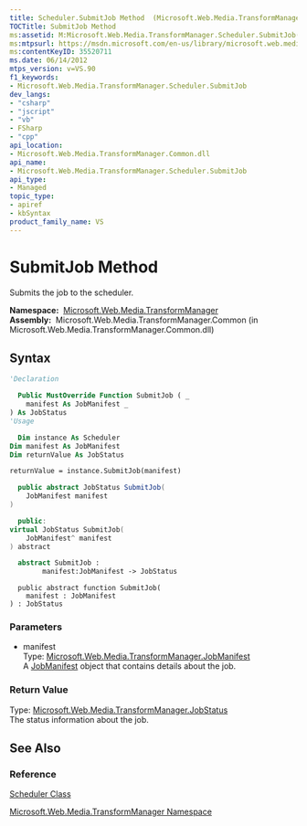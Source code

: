 ```yaml
---
title: Scheduler.SubmitJob Method  (Microsoft.Web.Media.TransformManager)
TOCTitle: SubmitJob Method
ms:assetid: M:Microsoft.Web.Media.TransformManager.Scheduler.SubmitJob(Microsoft.Web.Media.TransformManager.JobManifest)
ms:mtpsurl: https://msdn.microsoft.com/en-us/library/microsoft.web.media.transformmanager.scheduler.submitjob(v=VS.90)
ms:contentKeyID: 35520711
ms.date: 06/14/2012
mtps_version: v=VS.90
f1_keywords:
- Microsoft.Web.Media.TransformManager.Scheduler.SubmitJob
dev_langs:
- "csharp"
- "jscript"
- "vb"
- FSharp
- "cpp"
api_location:
- Microsoft.Web.Media.TransformManager.Common.dll
api_name:
- Microsoft.Web.Media.TransformManager.Scheduler.SubmitJob
api_type:
- Managed
topic_type:
- apiref
- kbSyntax
product_family_name: VS
---
```


# SubmitJob Method

Submits the job to the scheduler.

**Namespace:**  [Microsoft.Web.Media.TransformManager](microsoft-web-media-transformmanager-namespace.md)  
**Assembly:**  Microsoft.Web.Media.TransformManager.Common (in Microsoft.Web.Media.TransformManager.Common.dll)

## Syntax

```vb
'Declaration

  Public MustOverride Function SubmitJob ( _
    manifest As JobManifest _
) As JobStatus
'Usage

  Dim instance As Scheduler
Dim manifest As JobManifest
Dim returnValue As JobStatus

returnValue = instance.SubmitJob(manifest)
```

```csharp
  public abstract JobStatus SubmitJob(
    JobManifest manifest
)
```

```cpp
  public:
virtual JobStatus SubmitJob(
    JobManifest^ manifest
) abstract
```

``` fsharp
  abstract SubmitJob : 
        manifest:JobManifest -> JobStatus 
```

```jscript
  public abstract function SubmitJob(
    manifest : JobManifest
) : JobStatus
```

### Parameters

  - manifest  
    Type: [Microsoft.Web.Media.TransformManager.JobManifest](jobmanifest-class-microsoft-web-media-transformmanager.md)  
    A [JobManifest](jobmanifest-class-microsoft-web-media-transformmanager.md) object that contains details about the job.  

### Return Value

Type: [Microsoft.Web.Media.TransformManager.JobStatus](jobstatus-enumeration-microsoft-web-media-transformmanager.md)  
The status information about the job.  

## See Also

### Reference

[Scheduler Class](scheduler-class-microsoft-web-media-transformmanager.md)

[Microsoft.Web.Media.TransformManager Namespace](microsoft-web-media-transformmanager-namespace.md)

